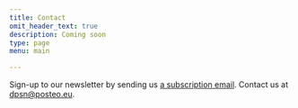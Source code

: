 ```yaml
---
title: Contact
omit_header_text: true
description: Coming soon
type: page
menu: main

---
```


Sign-up to our newsletter by sending us [a subscription email](mailto:data-protection-scholars-join@lists.uvt.nl?subject=subscribe&body=subscribe). Contact us at [dpsn@posteo.eu](mailto:dpsn@posteo.eu).

